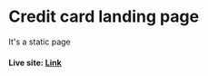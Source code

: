 # Credit card landing page

It's a static page

#### Live site: [Link](https://kanurisathvika.github.io/FSJS2.0/HTML_CSS_Projects/03_HTML_CSS_Projects_12th_Dec/01_Project-%20Credit%20card%20landing%20page/index.html)
